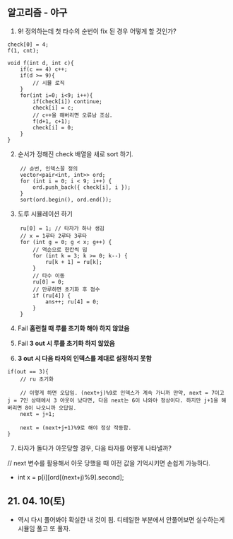## 알고리즘 - 야구

 1. 9! 정의하는데 첫 타수의 순번이 fix 된 경우 어떻게 할 것인가?

```
check[0] = 4;
f(1, cnt);

void f(int d, int c){
    if(c == 4) c++;
    if(d >= 9){
        // 시뮬 로직
    }
    for(int i=0; i<9; i++){
        if(check[i]) continue;
        check[i] = c;
        // c++을 해버리면 오류남 조심.
        f(d+1, c+1);
        check[i] = 0;
    }
}
```

2. 순서가 정해진 check 배열을 새로 sort 하기.

```
    // 순번, 인덱스꼴 정의
    vector<pair<int, int>> ord;
	for (int i = 0; i < 9; i++) {
		ord.push_back({ check[i], i });
	}
    sort(ord.begin(), ord.end());
```

3. 도루 시뮬레이션 하기

```
	ru[0] = 1; // 타자가 하나 생김
    // x = 1루타 2루타 3루타
	for (int g = 0; g < x; g++) {
        // 역순으로 한칸씩 밈
		for (int k = 3; k >= 0; k--) {
			ru[k + 1] = ru[k];
		}
        // 타수 이동
		ru[0] = 0;
        // 만루하면 초기화 후 점수
		if (ru[4]) {
			ans++; ru[4] = 0;
		}
	}
```

4. Fail **홈런칠 때 루를 초기화 해야 하지 않았음**

5. Fail **3 out 시 루를 초기화 하지 않았음**

6. **3 out 시 다음 타자의 인덱스를 제대로 설정하지 못함**

```
if(out == 3){
    // ru 초기화

    // 이렇게 하면 오답임. (next+j)%9로 인덱스가 계속 가니까 만약, next = 7이고 j = 7인 상태에서 3 아웃이 났다면, 다음 next는 6이 나와야 정상이다. 하지만 j+1을 해버리면 8이 나오니까 오답임.
    next = j+1;

    next = (next+j+1)%9로 해야 정상 작동함.
}
```

7. 타자가 돌다가 아웃당할 경우, 다음 타자를 어떻게 나타낼까?

// next 변수를 활용해서 아웃 당했을 때 이전 값을 기억시키면 손쉽게 가능하다.
- int x = p[i][ord[(next+j)%9].second];

## 21. 04. 10(토)

 - 역시 다시 풀어봐야 확실한 내 것이 됨. 디테일한 부분에서 안풀어보면 실수하는게 시뮬임 풀고 또 풀자.

